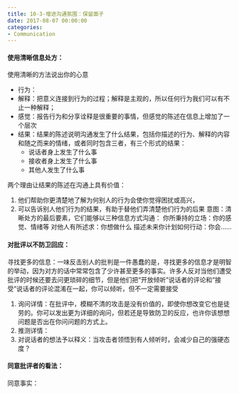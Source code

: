 ```yaml
---
title: 10-3-增进沟通氛围：保留面子
date: 2017-08-07 00:00:00
categories:
- Communication
---
```

#### 使用清晰信息处方：
使用清晰的方法说出你的心意
- 行为：
- 解释：把意义连接到行为的过程；解释是主观的，所以任何行为我们可以有不止一种解释；
- 感觉：报告行为和分享诠释是很重要的事情，但感觉的陈述在信息上增加了一个层次
- 结果：结果的陈述说明沟通发生了什么结果，包括你描述的行为、解释的内容和随之而来的情绪，或者同时包含三者，有三个形式的结果：
     +  说话者身上发生了什么事
     +   接收者身上发生了什么事
     +  其他人发生了什么事

两个理由让结果的陈述在沟通上具有价值：
1. 他们帮助你更清楚地了解为何别人的行为会使你觉得困扰或高兴，
2. 可以告诉别人他们行为的结果，有助于替他们弄清楚他们行为的后果
意图：清晰处方的最后要素，它们能够以三种信息方式沟通：
你所秉持的立场：你的感觉、情绪等
对他人有所述求：你想做什么
描述未来你计划如何行动：你会……

#### 对批评以不防卫回应：
寻找更多的信息：一味反击别人的批判是一件愚蠢的是，寻找更多的信息才是明智的举动，因为对方的话中常常包含了少许甚至更多的事实。许多人反对当他们遭受批评的时候还要去问更琐碎的细节，但是他们把“开放倾听”说话者的评论和“接受”说话者的评论混淆在一起，你可以倾听，但不一定需要接受
1. 询问详情：在批评中，模糊不清的攻击是没有价值的，即使你想改变它也是徒劳的。你可以发出更为详细的询问，但若还是导致防卫的反应，也许你该想想问题是否出在你问问题的方式上。
2. 推测详情：
3. 对说话者的想法予以释义：当攻击者领悟到有人倾听时，会减少自己的强硬态度？



#### 同意批评者的看法：

同意事实：
